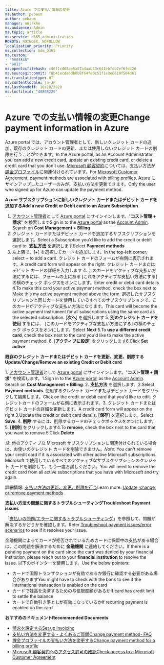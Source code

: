 ```yaml
---
title: Azure での支払い情報の変更
ms.author: pebaum
author: pebaum
manager: mnirkhe
ms.audience: Admin
ms.topic: article
ms.service: o365-administration
ROBOTS: NOINDEX, NOFOLLOW
localization_priority: Priority
ms.collection: Adm_O365
ms.custom:
- "9003546"
- "6813"
ms.openlocfilehash: c46f1cd65ae5a07a4aab33c641ebfcb7ef6fd42d
ms.sourcegitcommit: f8b41ecda6db0b8f64fe0c51f1e8e6619f504d61
ms.translationtype: HT
ms.contentlocale: ja-JP
ms.lasthandoff: 10/28/2020
ms.locfileid: "48808229"
---
```

# <a name="change-payment-information-in-azure"></a><span data-ttu-id="cc1b3-102">Azure での支払い情報の変更</span><span class="sxs-lookup"><span data-stu-id="cc1b3-102">Change payment information in Azure</span></span>

<span data-ttu-id="cc1b3-103">Azure portal では、アカウント管理者として、新しいクレジット カードの追加、既存のクレジット カードの更新、または使用しないクレジット カードの削除を行うことができます。</span><span class="sxs-lookup"><span data-stu-id="cc1b3-103">In the Azure portal, as an Account Administrator, you can add a new credit card, update an existing credit card, or delete a credit card that you don't use.</span></span> <span data-ttu-id="cc1b3-104">[Microsoft 顧客契約](https://docs.microsoft.com/azure/billing/billing-how-to-change-credit-card?WT.mc_id=Portal-Microsoft_Azure_Support#check-access-to-a-microsoft-customer-agreement)については、支払い方法が[課金プロファイル](https://docs.microsoft.com/azure/billing/billing-how-to-change-credit-card?WT.mc_id=Portal-Microsoft_Azure_Support#change-payment-method-for-a-billing-profile)に関連付けられています。</span><span class="sxs-lookup"><span data-stu-id="cc1b3-104">For [Microsoft Customer Agreement](https://docs.microsoft.com/azure/billing/billing-how-to-change-credit-card?WT.mc_id=Portal-Microsoft_Azure_Support#check-access-to-a-microsoft-customer-agreement), payment methods are associated with [billing profiles](https://docs.microsoft.com/azure/billing/billing-how-to-change-credit-card?WT.mc_id=Portal-Microsoft_Azure_Support#change-payment-method-for-a-billing-profile).</span></span> <span data-ttu-id="cc1b3-105">Azure にサインアップしたユーザーのみが、支払い方法を更新できます。</span><span class="sxs-lookup"><span data-stu-id="cc1b3-105">Only the user who signed up for Azure can update the payment method.</span></span>

<span data-ttu-id="cc1b3-106">**Azure サブスクリプションに新しいクレジット カードまたはデビット カードを追加する**</span><span class="sxs-lookup"><span data-stu-id="cc1b3-106">**Add a new Credit or Debit card to an Azure Subscription**</span></span>

1. <span data-ttu-id="cc1b3-107">[アカウント管理者](https://docs.microsoft.com/azure/billing/billing-subscription-transfer?WT.mc_id=Portal-Microsoft_Azure_Support#whoisaa)として [Azure portal](https://portal.azure.com/) にサインインします。"**コスト管理 + 請求**" を検索します</span><span class="sxs-lookup"><span data-stu-id="cc1b3-107">Sign in to the [Azure portal](https://portal.azure.com/) as the [Account Admin](https://docs.microsoft.com/azure/billing/billing-subscription-transfer?WT.mc_id=Portal-Microsoft_Azure_Support#whoisaa). Search on **Cost Management + Billing**</span></span>
2. <span data-ttu-id="cc1b3-108">クレジット カードまたはデビット カードを追加するサブスクリプションを選択します。</span><span class="sxs-lookup"><span data-stu-id="cc1b3-108">Select a Subscription you'd like to add the credit or debit card to.</span></span> <span data-ttu-id="cc1b3-109">**支払方法** を選択します</span><span class="sxs-lookup"><span data-stu-id="cc1b3-109">Select **Payment methods**</span></span>
3. <span data-ttu-id="cc1b3-110">左上隅で、[+] を選択してカードを追加します。</span><span class="sxs-lookup"><span data-stu-id="cc1b3-110">In the top-left corner, select + to add a card.</span></span> <span data-ttu-id="cc1b3-111">クレジット カードのフォームが右側に表示されます。</span><span class="sxs-lookup"><span data-stu-id="cc1b3-111">A credit card form will appear on the right.</span></span> <span data-ttu-id="cc1b3-112">クレジット カードまたはデビット カードの詳細を入力します 4. このカードをアクティブな支払い方法にするには、フォームの上にある [これをアクティブな支払い方法にする] の横のチェック ボックスをオンにします。</span><span class="sxs-lookup"><span data-stu-id="cc1b3-112">Enter credit or debit card details 4.To make this card your active payment method, check the box next to Make this my active payment method above the form.</span></span> <span data-ttu-id="cc1b3-113">選択したサブスクリプションと同じカードを使用しているすべてのサブスクリプションで、このカードがアクティブな支払い方法になります。</span><span class="sxs-lookup"><span data-stu-id="cc1b3-113">This card will become the active payment instrument for all subscriptions using the same card as the selected subscription.</span></span> <span data-ttu-id="cc1b3-114">[**次へ**] を選択します 5. **別のクレジット カードを使用** するには、 [このカードをアクティブな支払い方法にする] の横のチェック ボックスをオンにします。</span><span class="sxs-lookup"><span data-stu-id="cc1b3-114">Select **Next** 5.To **use a different credit card**, check the box next to the card you'd like to make the active payment method.</span></span>
<span data-ttu-id="cc1b3-115">6. [**アクティブに設定**] をクリックします</span><span class="sxs-lookup"><span data-stu-id="cc1b3-115">6.Click **Set active**</span></span>

<span data-ttu-id="cc1b3-116">**既存のクレジット カードまたはデビット カードを更新、変更、削除する**</span><span class="sxs-lookup"><span data-stu-id="cc1b3-116">**Update/Change/Remove an existing Credit or Debit card**</span></span>

<span data-ttu-id="cc1b3-117">1. [アカウント管理者](https://docs.microsoft.com/azure/billing/billing-subscription-transfer?WT.mc_id=Portal-Microsoft_Azure_Support#whoisaa)として [Azure portal](https://portal.azure.com/) にサインインします。"**コスト管理 + 請求**" を検索します。</span><span class="sxs-lookup"><span data-stu-id="cc1b3-117">1.Sign in to the [Azure portal](https://portal.azure.com/) as the [Account Admin](https://docs.microsoft.com/azure/billing/billing-subscription-transfer?WT.mc_id=Portal-Microsoft_Azure_Support#whoisaa). Search on **Cost Management + Billing**.</span></span>
<span data-ttu-id="cc1b3-118">2. **支払方法** を選択します。</span><span class="sxs-lookup"><span data-stu-id="cc1b3-118">2.Select **Payment methods**.</span></span> <span data-ttu-id="cc1b3-119">使用するクレジット カードまたはデビット カードをクリックして編集します。</span><span class="sxs-lookup"><span data-stu-id="cc1b3-119">Click on the credit or debit card that you'd like to edit.</span></span> <span data-ttu-id="cc1b3-120">クレジットカードのフォームが右側に表示されます。3. クレジット カードまたはデビット カードの詳細を更新します。</span><span class="sxs-lookup"><span data-stu-id="cc1b3-120">A credit card form will appear on the right 3.Update the credit or debit card details.</span></span> <span data-ttu-id="cc1b3-121">**[保存]** を選択します。</span><span class="sxs-lookup"><span data-stu-id="cc1b3-121">Select **Save**.</span></span>
<span data-ttu-id="cc1b3-122">4. **削除** するには、削除するカードのチェックボックスをオンにします。5. **[削除]** をクリックします</span><span class="sxs-lookup"><span data-stu-id="cc1b3-122">4.To **remove**, check the box next to the card that you want to remove 5.Click **Delete**</span></span>

<span data-ttu-id="cc1b3-123">_注_: 他のアクティブな Microsoft サブスクリプションに関連付けられている場合は、お使いのクレジット カードを削除できません。</span><span class="sxs-lookup"><span data-stu-id="cc1b3-123">_Note_: You can't remove your credit card if it is associated with other active Microsoft subscriptions.</span></span> <span data-ttu-id="cc1b3-124">Microsoft で使用しているすべてのアクティブなサブスクリプションのクレジット カードを削除して、もう一度お試しください。</span><span class="sxs-lookup"><span data-stu-id="cc1b3-124">You will need to remove the credit card from all active subscriptions that you have with Microsoft and try again.</span></span>

<span data-ttu-id="cc1b3-125">詳細情報: [支払い方法の更新、変更、削除を行う](https://docs.microsoft.com/azure/billing/billing-how-to-change-credit-card?WT.mc_id=Portal-Microsoft_Azure_Support)</span><span class="sxs-lookup"><span data-stu-id="cc1b3-125">Learn more: [Update, change, or remove payment methods](https://docs.microsoft.com/azure/billing/billing-how-to-change-credit-card?WT.mc_id=Portal-Microsoft_Azure_Support)</span></span>

<span data-ttu-id="cc1b3-126">**支払い方法の問題に関するトラブルシューティング**</span><span class="sxs-lookup"><span data-stu-id="cc1b3-126">**Troubleshoot Payment issues**</span></span>

<span data-ttu-id="cc1b3-127">「[支払いの問題/エラーに関するトラブルシューティング](https://support.microsoft.com/help/4505172/troubleshooting-payment-issues)」を参照して、問題が解決するかどうかを確認します。</span><span class="sxs-lookup"><span data-stu-id="cc1b3-127">Refer [Troubleshoot payment issues/error scenarios](https://support.microsoft.com/help/4505172/troubleshooting-payment-issues) to see if it resolves your issue.</span></span>

<span data-ttu-id="cc1b3-128">金融機関によってカードが拒否されているためカードに保留中の支払がある場合は、この問題を解決するために **金融機関** に連絡してください。</span><span class="sxs-lookup"><span data-stu-id="cc1b3-128">If there is a pending payment on the card since the card was denied by your financial institution, please reach out to your **financial institution** to resolve the issue.</span></span> <span data-ttu-id="cc1b3-129">以下のポインターを使用します。</span><span class="sxs-lookup"><span data-stu-id="cc1b3-129">Use the below pointers:</span></span>

- <span data-ttu-id="cc1b3-130">カードで国際トランザクションが有効であるか銀行に確認する必要がある場合があります</span><span class="sxs-lookup"><span data-stu-id="cc1b3-130">You might have to check with the bank to see if the international transaction is enabled on the card</span></span>
- <span data-ttu-id="cc1b3-131">カードで残高を決済するための与信限度額があるか</span><span class="sxs-lookup"><span data-stu-id="cc1b3-131">If card has credit limit to settle the balance</span></span>
- <span data-ttu-id="cc1b3-132">カードで自動引き落としが有効になっているか</span><span class="sxs-lookup"><span data-stu-id="cc1b3-132">If recurring payment is enabled on the card</span></span>

<span data-ttu-id="cc1b3-133">**おすすめのドキュメント**</span><span class="sxs-lookup"><span data-stu-id="cc1b3-133">**Recommended Documents**</span></span>

- [<span data-ttu-id="cc1b3-134">請求を設定する</span><span class="sxs-lookup"><span data-stu-id="cc1b3-134">Set up invoicing</span></span>](https://azure.microsoft.com/pricing/invoicing/)
- [<span data-ttu-id="cc1b3-135">支払い方法を変更する - よくあるご質問</span><span class="sxs-lookup"><span data-stu-id="cc1b3-135">Change payment method- FAQ</span></span>](https://docs.microsoft.com/azure/billing/billing-how-to-change-credit-card?WT.mc_id=Portal-Microsoft_Azure_Support#frequently-asked-questions)
- [<span data-ttu-id="cc1b3-136">課金プロファイルの支払い方法を変更する</span><span class="sxs-lookup"><span data-stu-id="cc1b3-136">Change payment method for a billing profile</span></span>](https://docs.microsoft.com/azure/billing/billing-how-to-change-credit-card?WT.mc_id=Portal-Microsoft_Azure_Support#change-payment-method-for-a-billing-profile)
- [<span data-ttu-id="cc1b3-137">Microsoft 顧客契約へのアクセス許可の確認</span><span class="sxs-lookup"><span data-stu-id="cc1b3-137">Check access to a Microsoft Customer Agreement</span></span>](https://docs.microsoft.com/azure/billing/billing-how-to-change-credit-card?WT.mc_id=Portal-Microsoft_Azure_Support#check-access-to-a-microsoft-customer-agreement)